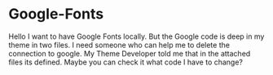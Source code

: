 # Google-Fonts
Hello I want to have Google Fonts locally. But the Google code is deep in my theme in two files. I need someone who can help me to delete the connection to google.
My Theme Developer told me that in the attached files its defined. Maybe you can check it what code I have to change?
